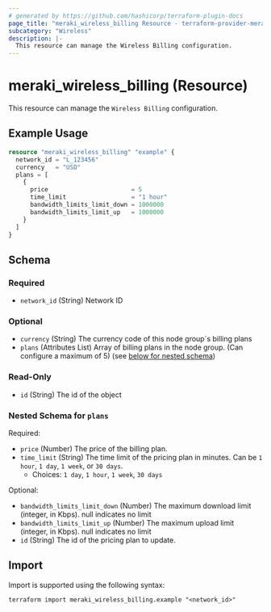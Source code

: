 ```yaml
---
# generated by https://github.com/hashicorp/terraform-plugin-docs
page_title: "meraki_wireless_billing Resource - terraform-provider-meraki"
subcategory: "Wireless"
description: |-
  This resource can manage the Wireless Billing configuration.
---
```


# meraki_wireless_billing (Resource)

This resource can manage the `Wireless Billing` configuration.

## Example Usage

```terraform
resource "meraki_wireless_billing" "example" {
  network_id = "L_123456"
  currency   = "USD"
  plans = [
    {
      price                       = 5
      time_limit                  = "1 hour"
      bandwidth_limits_limit_down = 1000000
      bandwidth_limits_limit_up   = 1000000
    }
  ]
}
```

<!-- schema generated by tfplugindocs -->
## Schema

### Required

- `network_id` (String) Network ID

### Optional

- `currency` (String) The currency code of this node group`s billing plans
- `plans` (Attributes List) Array of billing plans in the node group. (Can configure a maximum of 5) (see [below for nested schema](#nestedatt--plans))

### Read-Only

- `id` (String) The id of the object

<a id="nestedatt--plans"></a>
### Nested Schema for `plans`

Required:

- `price` (Number) The price of the billing plan.
- `time_limit` (String) The time limit of the pricing plan in minutes. Can be `1 hour`, `1 day`, `1 week`, or `30 days`.
  - Choices: `1 day`, `1 hour`, `1 week`, `30 days`

Optional:

- `bandwidth_limits_limit_down` (Number) The maximum download limit (integer, in Kbps). null indicates no limit
- `bandwidth_limits_limit_up` (Number) The maximum upload limit (integer, in Kbps). null indicates no limit
- `id` (String) The id of the pricing plan to update.

## Import

Import is supported using the following syntax:

```shell
terraform import meraki_wireless_billing.example "<network_id>"
```
